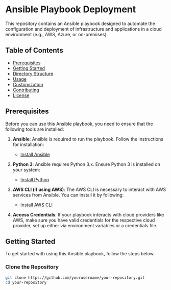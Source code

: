 # Ansible Playbook Deployment

This repository contains an Ansible playbook designed to automate the configuration and deployment of infrastructure and applications in a cloud environment (e.g., AWS, Azure, or on-premises).

## Table of Contents

- [Prerequisites](#prerequisites)
- [Getting Started](#getting-started)
- [Directory Structure](#directory-structure)
- [Usage](#usage)
- [Customization](#customization)
- [Contributing](#contributing)
- [License](#license)

## Prerequisites

Before you can use this Ansible playbook, you need to ensure that the following tools are installed:

1. **Ansible**: Ansible is required to run the playbook. Follow the instructions for installation:
   - [Install Ansible](https://docs.ansible.com/ansible/latest/installation_guide/index.html)

2. **Python 3**: Ansible requires Python 3.x. Ensure Python 3 is installed on your system:
   - [Install Python](https://www.python.org/downloads/)

3. **AWS CLI (if using AWS)**: The AWS CLI is necessary to interact with AWS services from Ansible. You can install it by following:
   - [Install AWS CLI](https://docs.aws.amazon.com/cli/latest/userguide/cli-configure-quickstart.html)

4. **Access Credentials**: If your playbook interacts with cloud providers like AWS, make sure you have valid credentials for the respective cloud provider, set up either via environment variables or a credentials file.

## Getting Started

To get started with using this Ansible playbook, follow the steps below.

### Clone the Repository

```bash
git clone https://github.com/yourusername/your-repository.git
cd your-repository

